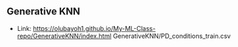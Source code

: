 ## Generative KNN
* Link: https://olubayoh1.github.io/My-ML-Class-repo/GenerativeKNN/index.html
GenerativeKNN/PD_conditions_train.csv
